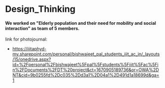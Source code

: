 # Design_Thinking

#### We worked on "Elderly population and their need for mobility and social interaction" as team of 5 members.

link for photojournal: 
- https://iiitaphyd-my.sharepoint.com/personal/bishwajeet_pal_students_iiit_ac_in/_layouts/15/onedrive.aspx?id=%2Fpersonal%2Fbishwajeet%5Fpal%5Fstudents%5Fiiit%5Fac%5Fin%2FDocuments%2FDT%20project&ct=1670905189736&or=OWA%2DNT&cid=9b0255fd%2Dc035%2Dd3a1%2D04a1%2D491d1a18699d&ga=1
